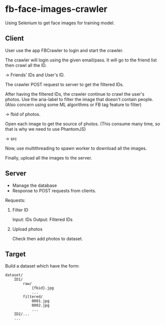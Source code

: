 # fb-face-images-crawler
Using Selenium to get face images for training model.

## Client
User use the app FBCrawler to login and start the crawler.

The crawler will login using the given email/pass. It will go to the friend list then crawl all the ID.

-> Friends' IDs and User's ID.

The crawler POST request to server to get the filtered IDs.

After having the filtered IDs, the crawler continue to crawl the user's photos. Use the aria-label to filter the image that doesn't contain people. 
(Also concern using some ML algorithms or FB tag feature to filter)

-> fbid of photos.

Open each image to get the source of photos. (This consume many time, so that is why we need to use PhantomJS)

-> src


Now, use multithreading to spawn worker to download all the images.

Finally, upload all the images to the server.
## Server
- Manage the database
- Response to POST requests from clients.

Requests:
1. Filter ID
    
    Input: IDs
    Output: Filtered IDs

2. Upload photos
    
    Check then add photos to dataset.

## Target
Build a dataset which have the form:
```
dataset/
    ID1/
        raw/
            {fbid}.jpg
            ...
        filtered/
            0001.jpg
            0002.jpg
            ...
    ID2/...
    ...
```

